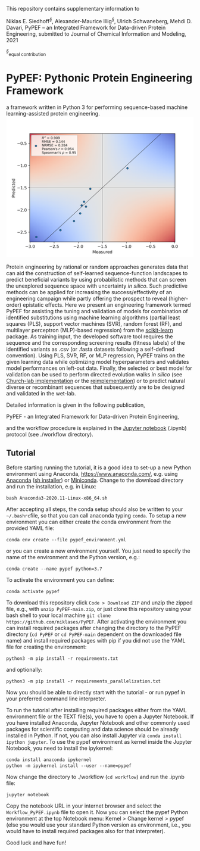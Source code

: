 This repository contains supplementary information to

Niklas E. Siedhoff<sup>*§*</sup>, Alexander-Maurice Illig<sup>*§*</sup>, Ulrich Schwaneberg, Mehdi D. Davari, PyPEF – an Integrated Framework for Data-driven Protein Engineering, submitted to Journal of Chemical Information and Modeling, 2021 

<sup>*§*</sup><sub>equal contribution</sub>

# PyPEF: Pythonic Protein Engineering Framework

a framework written in Python 3 for performing sequence-based machine learning-assisted protein engineering.
<img src="workflow/test_dataset/exemplary_validation_color_plot.png" alt="drawing" width="800"/>

Protein engineering by rational or random approaches generates data that can aid the construction of self-learned sequence-function landscapes to predict beneficial variants by using probabilistic methods that can screen the unexplored sequence space with uncertainty *in silico*. Such predictive methods can be applied for increasing the success/effectivity of an engineering campaign while partly offering the prospect to reveal (higher-order) epistatic effects. Here we present an engineering framework termed PyPEF for assisting the tuning and validation of models for combination of identified substitutions using machine learning algorithms (partial least squares (PLS), support vector machines (SVR), random forest (RF), and multilayer perceptron (MLP)-based regression) from the [scikit-learn](https://github.com/scikit-learn/scikit-learn) package. As training input, the developed software tool requires the sequence and the corresponding screening results (fitness labels) of the identified variants as .csv (or .fasta datasets following a self-defined convention). Using PLS, SVR, RF, or MLP regression, PyPEF trains on the given learning data while optimizing model hyperparameters and validates model performances on left-out data. Finally, the selected or best model for validation can be used to perform directed evolution walks *in silico* (see [Church-lab implementation](https://github.com/churchlab/UniRep) or the [reimplementation](https://github.com/ivanjayapurna/low-n-protein-engineering)) or to predict natural diverse or recombinant sequences that subsequently are to be designed and validated in the wet-lab.


Detailed information is given in the following publication, 

PyPEF - an Integrated Framework for Data-driven Protein Engineering,

and the workflow procedure is explained in the [Jupyter notebook](/workflow/Workflow_PyPEF.ipynb) (.ipynb) protocol (see
./workflow directory).  

## Tutorial

Before starting running the tutorial, it is a good idea to set-up a new Python environment using Anaconda, https://www.anaconda.com/, e.g. using [Anaconda](https://www.anaconda.com/products/individual) ([sh installer](https://repo.anaconda.com/archive/Anaconda3-2020.07-Linux-x86_64.sh)) or [Miniconda](https://docs.conda.io/en/latest/miniconda.html).
Change to the download directory and run the installation, e.g. in Linux:

```
bash Anaconda3-2020.11-Linux-x86_64.sh
```

After accepting all steps, the conda setup should also be written to your `~/.bashrc`file, so that you can call anaconda typing `conda`.
To setup a new environment you can either create the conda environment from the provided YAML file:

```
conda env create --file pypef_environment.yml
```

or you can create a new environment yourself. You just need to specify the name of the environment and the Python version, e.g.:

```
conda create --name pypef python=3.7
```

To activate the environment you can define:

```
conda activate pypef
```

To download this repository click `Code > Download ZIP` and unzip the zipped file, e.g., with `unzip PyPEF-main.zip`, or just clone this repository using your bash shell to your local machine `git clone https://github.com/niklases/PyPEF`.
After activating the environment you can install required packages after changing the directory to the PyPEF directory (`cd PyPEF` or `cd PyPEF-main` dependent on the downloaded file name) and install required packages with pip if you did not use the YAML file for creating the environment:

```
python3 -m pip install -r requirements.txt
```

and optionally:

```
python3 -m pip install -r requirements_parallelization.txt
```

Now you should be able to directly start with the tutorial - or run pypef in your preferred command line interpreter.

To run the tutorial after installing required packages either from the YAML environment file or the TEXT file(s), you have to open a Jupyter Notebook. If you have installed Anaconda, Jupyter Notebook and other commonly used packages for scientific computing and data science should be already installed in Python. If not, you can also install Jupyter via `conda install ipython jupyter`. To use the pypef environment as kernel inside the Jupyter Notebook, you need to install the ipykernel:

```
conda install anaconda ipykernel
python -m ipykernel install --user --name=pypef
```

Now change the directory to ./workflow (`cd workflow`) and run the .ipynb file:

```
jupyter notebook
```

Copy the notebook URL in your internet browser and select the `Workflow_PyPEF.ipynb` file to open it. Now you can select the pypef Python environment at the top Notebook menu: Kernel > Change kernel > pypef (else you would use your standard Python version as environment, i.e., you would have to install required packages also for that interpreter). 

Good luck and have fun!
